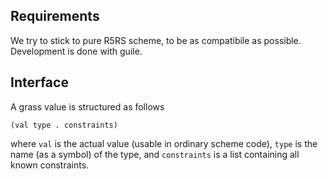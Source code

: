 Requirements
------------

We try to stick to pure R5RS scheme, to be as compatibile as possible.
Development is done with guile.

Interface
---------

A grass value is structured as follows

    (val type . constraints)

where `val` is the actual value (usable in ordinary scheme code), `type` is the
name (as a symbol) of the type, and `constraints` is a list containing all
known constraints.


